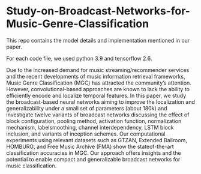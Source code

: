 # Study-on-Broadcast-Networks-for-Music-Genre-Classification
This repo contains the model details and implementation mentioned in our paper.

For each code file, we used python 3.9 and tensorflow 2.6.

Due to the increased demand for music streaming/recommender services and the recent developments of music information retrieval frameworks, Music Genre
Classification (MGC) has attracted the community’s attention. However, convolutional-based approaches are known to lack the ability to efficiently encode
and localize temporal features. In this paper, we study the broadcast-based neural networks aiming to improve the localization and generalizability under
a small set of parameters (about 180k) and investigate twelve variants of broadcast networks discussing the effect of block configuration, pooling method,
activation function, normalization mechanism, labelsmoothing, channel interdependency, LSTM block inclusion, and variants of inception schemes.
Our computational experiments using relevant datasets such as GTZAN, Extended Ballroom, HOMBURG, and Free Music Archive (FMA) show the stateof-the-art
classification accuracies in MGC. Our approach offers insights and the potential to enable compact and generalizable broadcast networks for music classification.
